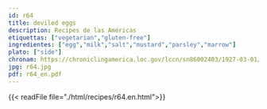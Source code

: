 ```yaml
---
id: r64
title: deviled eggs
description: Recipes de las Américas
etiquettas: ["vegetarian","gluten-free"]
ingredientes: ["egg","milk","salt","mustard","parsley","marrow"]
plato: ["side"]
chronam: https://chroniclingamerica.loc.gov/lccn/sn86002403/1927-03-01/ed-1/seq-2/
jpg: r64.jpg
pdf: r64_en.pdf
---
```


{{< readFile file="./html/recipes/r64.en.html">}}